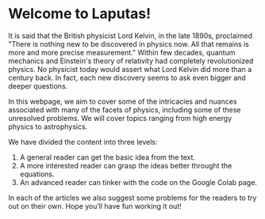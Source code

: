 # Welcome to Laputas!

It is said that the British physicist Lord Kelvin, in the late 1890s, 
proclaimed "There is nothing new to be discovered in physics now. 
All that remains is more and more precise measurement."
Within few decades, quantum mechanics and Einstein's theory of relativity 
had completely revolutionized physics. No physicist today would assert what
Lord Kelvin did more than a century back. In fact, each new discovery seems 
to ask even bigger and deeper questions. 

In this webpage, we aim to cover some of the intricacies and nuances 
associated with many of the facets of physics, 
including some of these unresolved problems. We will cover topics
ranging from high energy physics to astrophysics. 

We have divided the content into three levels:

1. A general reader can get the basic idea from the text.
2. A more interested reader can grasp the ideas better throught the equations.
3. An advanced reader can tinker with the code on the Google Colab page.

In each of the articles we also suggest some problems for the readers to try out on their own.
Hope you’ll have fun working it out!
